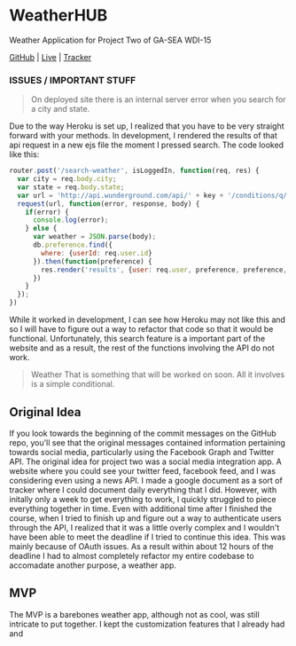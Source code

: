 # WeatherHUB
Weather Application for Project Two of GA-SEA WDI-15

[GitHub](https://github.com/Ari-M/hub) | [Live](https://thehubproject.herokuapp.com/) | [Tracker](https://docs.google.com/document/d/1cmicimhiACpX1AmQS5espdeHkPntn1rgG6TbY0-MVu8/edit?usp=sharing)

### ISSUES / IMPORTANT STUFF
> On deployed site there is an internal server error when you search for a city and state.

Due to the way Heroku is set up, I realized that you have to be very straight forward with your methods. In development, I rendered the results of that api request in a new ejs file the moment I pressed search. The code looked like this: 
```javascript
router.post('/search-weather', isLoggedIn, function(req, res) {
  var city = req.body.city;
  var state = req.body.state;
  var url = 'http://api.wunderground.com/api/' + key + '/conditions/q/' + state + '/' + city + '.json';
  request(url, function(error, response, body) {
    if(error) {
      console.log(error);
    } else {
      var weather = JSON.parse(body);
      db.preference.find({
        where: {userId: req.user.id}
      }).then(function(preference) {
        res.render('results', {user: req.user, preference, preference, url: url, weather: weather})
      })
    }
  });
})
```
While it worked in development, I can see how Heroku may not like this and so I will have to figure out a way to refactor that code so that it would be functional. Unfortunately, this search feature is a important part of the website and as a result, the rest of the functions involving the API do not work. 

> Weather That is something that will be worked on soon. All it involves is a simple conditional.

> 

## Original Idea

If you look towards the beginning of the commit messages on the GitHub repo, you'll see that the original messages contained information pertaining towards social media, particularly using the Facebook Graph and Twitter API. The original idea for project two was a social media integration app. A website where you could see your twitter feed, facebook feed, and I was considering even using a news API. I made a google document as a sort of tracker where I could document daily everything that I did. However, with initally only a week to get everything to work, I quickly struggled to piece everything together in time. Even with additional time after I finished the course, when I tried to finish up and figure out a way to authenticate users through the API, I realized that it was a little overly complex and I wouldn't have been able to meet the deadline if I tried to continue this idea. This was mainly because of OAuth issues. As a result within about 12 hours of the deadline I had to almost completely refactor my entire codebase to accomadate another purpose, a weather app.

## MVP

The MVP is a barebones weather app, although not as cool, was still intricate to put together. I kept the customization features that I already had and 